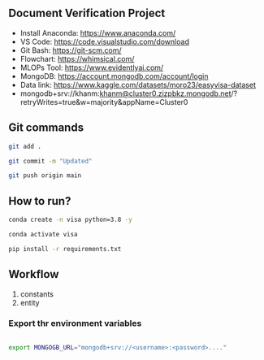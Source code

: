 ## Document Verification Project

- Install Anaconda: https://www.anaconda.com/
- VS Code: https://code.visualstudio.com/download
- Git Bash: https://git-scm.com/
- Flowchart: https://whimsical.com/
- MLOPs Tool: https://www.evidentlyai.com/
- MongoDB: https://account.mongodb.com/account/login
- Data link: https://www.kaggle.com/datasets/moro23/easyvisa-dataset
- mongodb+srv://khanm:khanm@cluster0.zizpbkz.mongodb.net/?retryWrites=true&w=majority&appName=Cluster0

## Git commands

```bash
git add .
```

```bash
git commit -m "Updated"
```

```bash
git push origin main
```

## How to run?

```bash
conda create -n visa python=3.8 -y
```

```bash
conda activate visa
```

```bash
pip install -r requirements.txt
```

## Workflow

1. constants
2. entity


### Export thr environment variables
```bash

export MONGOGB_URL="mongodb+srv://<username>:<password>...."
```

